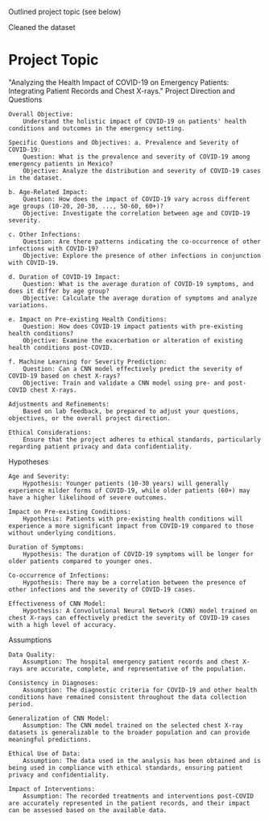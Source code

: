 Outlined project topic (see below)

Cleaned the dataset

# Project Topic

"Analyzing the Health Impact of COVID-19 on Emergency Patients: Integrating Patient Records and Chest X-rays."
Project Direction and Questions

    Overall Objective:
        Understand the holistic impact of COVID-19 on patients' health conditions and outcomes in the emergency setting.

    Specific Questions and Objectives: a. Prevalence and Severity of COVID-19:
        Question: What is the prevalence and severity of COVID-19 among emergency patients in Mexico?
        Objective: Analyze the distribution and severity of COVID-19 cases in the dataset.

    b. Age-Related Impact:
        Question: How does the impact of COVID-19 vary across different age groups (10-20, 20-30, ..., 50-60, 60+)?
        Objective: Investigate the correlation between age and COVID-19 severity.

    c. Other Infections:
        Question: Are there patterns indicating the co-occurrence of other infections with COVID-19?
        Objective: Explore the presence of other infections in conjunction with COVID-19.

    d. Duration of COVID-19 Impact:
        Question: What is the average duration of COVID-19 symptoms, and does it differ by age group?
        Objective: Calculate the average duration of symptoms and analyze variations.

    e. Impact on Pre-existing Health Conditions:
        Question: How does COVID-19 impact patients with pre-existing health conditions?
        Objective: Examine the exacerbation or alteration of existing health conditions post-COVID.

    f. Machine Learning for Severity Prediction:
        Question: Can a CNN model effectively predict the severity of COVID-19 based on chest X-rays?
        Objective: Train and validate a CNN model using pre- and post-COVID chest X-rays.

    Adjustments and Refinements:
        Based on lab feedback, be prepared to adjust your questions, objectives, or the overall project direction.

    Ethical Considerations:
        Ensure that the project adheres to ethical standards, particularly regarding patient privacy and data confidentiality.

Hypotheses

    Age and Severity:
        Hypothesis: Younger patients (10-30 years) will generally experience milder forms of COVID-19, while older patients (60+) may have a higher likelihood of severe outcomes.

    Impact on Pre-existing Conditions:
        Hypothesis: Patients with pre-existing health conditions will experience a more significant impact from COVID-19 compared to those without underlying conditions.

    Duration of Symptoms:
        Hypothesis: The duration of COVID-19 symptoms will be longer for older patients compared to younger ones.

    Co-occurrence of Infections:
        Hypothesis: There may be a correlation between the presence of other infections and the severity of COVID-19 cases.

    Effectiveness of CNN Model:
        Hypothesis: A Convolutional Neural Network (CNN) model trained on chest X-rays can effectively predict the severity of COVID-19 cases with a high level of accuracy.

Assumptions

    Data Quality:
        Assumption: The hospital emergency patient records and chest X-rays are accurate, complete, and representative of the population.

    Consistency in Diagnoses:
        Assumption: The diagnostic criteria for COVID-19 and other health conditions have remained consistent throughout the data collection period.

    Generalization of CNN Model:
        Assumption: The CNN model trained on the selected chest X-ray datasets is generalizable to the broader population and can provide meaningful predictions.

    Ethical Use of Data:
        Assumption: The data used in the analysis has been obtained and is being used in compliance with ethical standards, ensuring patient privacy and confidentiality.

    Impact of Interventions:
        Assumption: The recorded treatments and interventions post-COVID are accurately represented in the patient records, and their impact can be assessed based on the available data.


